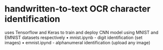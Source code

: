 # handwritten-to-text OCR character identification
uses Tensorflow and Keras to train and deploy CNN model using MNIST and EMNIST datasets respectively
• mnist.ipynb - digit identification (set images)
• emnist.ipynd - alphanumeral identification (upload any image)
